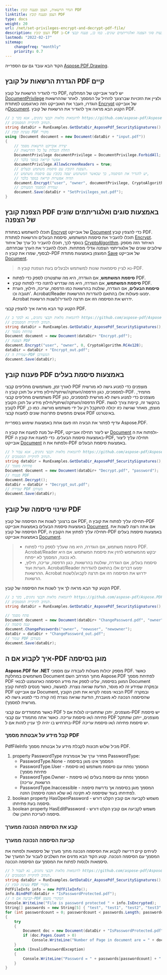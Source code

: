 ```yaml
---
title: הגדר הרשאות, הצפן ופענח קובץ PDF
linktitle: הצפן ופענח קובץ PDF
type: docs
weight: 20
url: /net/set-privileges-encrypt-and-decrypt-pdf-file/
description: הצפן קובץ PDF ב-C# באמצעות סוגי הצפנה ואלגוריתמים שונים. כמו כן, פענח קבצי PDF באמצעות סיסמת בעלים.
lastmod: "2022-02-17"
sitemap:
    changefreq: "monthly"
    priority: 0.7
---
```

<script type="application/ld+json">
{
    "@context": "https://schema.org",
    "@type": "TechArticle",
    "headline": "הגדר הרשאות, הצפן ופענח קובץ PDF",
    "alternativeHeadline": "איך להצפין ולפענח קובץ PDF",
    "author": {
        "@type": "Person",
        "name":"Anastasiia Holub",
        "givenName": "Anastasiia",
        "familyName": "Holub",
        "url":"https://www.linkedin.com/in/anastasiia-holub-750430225/"
    },
    "genre": "יצירת מסמך PDF",
    "keywords": "pdf, c#, הצפנת pdf, פענוח pdf",
    "wordcount": "302",
    "proficiencyLevel":"מתחיל",
    "publisher": {
        "@type": "Organization",
        "name": "צוות מסמכי Aspose.PDF",
        "url": "https://products.aspose.com/pdf",
        "logo": "https://www.aspose.cloud/templates/aspose/img/products/pdf/aspose_pdf-for-net.svg",
        "alternateName": "Aspose",
        "sameAs": [
            "https://facebook.com/aspose.pdf/",
            "https://twitter.com/asposepdf",
            "https://www.youtube.com/channel/UCmV9sEg_QWYPi6BJJs7ELOg/featured",
            "https://www.linkedin.com/company/aspose",
            "https://stackoverflow.com/questions/tagged/aspose",
            "https://aspose.quora.com/",
            "https://aspose.github.io/"
        ],
        "contactPoint": [
            {
                "@type": "ContactPoint",
                "telephone": "+1 903 306 1676",
                "contactType": "sales",
                "areaServed": "US",
                "availableLanguage": "en"
            },
            {
                "@type": "ContactPoint",
                "telephone": "+44 141 628 8900",
                "contactType": "sales",
                "areaServed": "GB",
                "availableLanguage": "en"
            },
            {
                "@type": "ContactPoint",
                "telephone": "+61 2 8006 6987",
                "contactType": "sales",
                "areaServed": "AU",
                "availableLanguage": "en"
            }
        ]
    },
    "url": "/net/set-privileges-encrypt-and-decrypt-pdf-file/",
    "mainEntityOfPage": {
        "@type": "WebPage",
        "@id": "/net/set-privileges-encrypt-and-decrypt-pdf-file/"
    },
    "dateModified": "2022-02-04",
    "description": "הצפן קובץ PDF ב-C# באמצעות סוגי הצפנה ואלגוריתמים שונים. כמו כן, פענח קבצי PDF באמצעות סיסמת בעלים."
}
</script>
הקוד הבא עובד גם עם הספרייה [Aspose.PDF.Drawing](/pdf/net/drawing/).

## הגדרת הרשאות על קובץ PDF קיים

כדי להגדיר הרשאות על קובץ PDF, יש ליצור אובייקט של המחלקה [DocumentPrivilege](https://reference.aspose.com/pdf/net/aspose.pdf.facades/documentprivilege) ולציין את הזכויות שברצונך להחיל על המסמך. לאחר שההרשאות הוגדרו, העבר את האובייקט הזה כארגומנט למתודת [Encrypt](https://reference.aspose.com/pdf/net/aspose.pdf.document/encrypt/methods/1) של אובייקט ה[Document](https://reference.aspose.com/pdf/net/aspose.pdf). הקטע הבא מראה איך להגדיר את הרשאות של קובץ PDF.

```csharp
// לדוגמאות מלאות וקבצי נתונים, אנא בקר ב https://github.com/aspose-pdf/Aspose.PDF-for-.NET
// הנתיב לתיקיית המסמכים.
string dataDir = RunExamples.GetDataDir_AsposePdf_SecuritySignatures();
// טעינת קובץ PDF מקורי
using (Document document = new Document(dataDir + "input.pdf"))
{
    // יצירת אובייקט הרשאות מסמך
    // החלת הגבלות על כל ההרשאות
    DocumentPrivilege documentPrivilege = DocumentPrivilege.ForbidAll;
    // אפשר קריאה במסך בלבד
    documentPrivilege.AllowScreenReaders = true;
    // הצפנת הקובץ עם סיסמת משתמש ובעלים.
    // יש להגדיר את הסיסמה, כך שכאשר המשתמש יצפה בקובץ עם סיסמת משתמש,
    // תהיה אפשרות קריאה במסך בלבד
    document.Encrypt("user", "owner", documentPrivilege, CryptoAlgorithm.AESx128, false);
    // שמירת המסמך המעודכן
    document.Save(dataDir + "SetPrivileges_out.pdf");
}
```
## הצפנת קובץ PDF באמצעות סוגים ואלגוריתמים שונים של הצפנה

תוכלו להשתמש במתודת [Encrypt](https://reference.aspose.com/pdf/net/aspose.pdf.document/encrypt/methods/1) של אובייקט [Document](https://reference.aspose.com/pdf/net/aspose.pdf/document) כדי להצפין קובץ PDF. תוכלו להעביר את סיסמת המשתמש, סיסמת הבעלים והרשאות למתודת [Encrypt](https://reference.aspose.com/pdf/net/aspose.pdf.document/encrypt/methods/1). בנוסף לכך, תוכלו להעביר כל ערך של איחוד [CryptoAlgorithm](https://reference.aspose.com/pdf/net/aspose.pdf/cryptoalgorithm). האיחוד הזה מספק שילובים שונים של אלגוריתמי הצפנה וגדלי מפתחות. תוכלו להעביר את הערך שבחרתם. לבסוף, שמרו את קובץ ה-PDF המוצפן באמצעות מתודת [Save](https://reference.aspose.com/pdf/net/aspose.pdf.document/save/methods/4) של אובייקט [Document](https://reference.aspose.com/pdf/net/aspose.pdf/document).

>נא לציין סיסמאות שונות למשתמש ולבעלים בעת הצפנת קובץ ה-PDF.

- **סיסמת המשתמש**, אם הוגדרה, היא מה שתצטרכו לספק כדי לפתוח PDF.
- **סיסמת המשתמש**, אם הוגדרה, היא מה שנדרש להזנה כדי לפתוח קובץ PDF.
- **סיסמת הבעלים**, אם הוגדרה, שולטת בהרשאות כמו הדפסה, עריכה, חילוץ, הערת תגובה וכו'. Acrobat/Reader ימנעו פעולות אלו בהתאם להגדרות ההרשאות. Acrobat ידרוש את הסיסמה הזו אם תרצה להגדיר/לשנות הרשאות.

הקטע קוד הבא מראה איך להצפין קבצי PDF.

```csharp
// לדוגמאות מלאות וקבצי נתונים, נא לבקר ב https://github.com/aspose-pdf/Aspose.PDF-for-.NET
// הנתיב לתיקיית המסמכים.
string dataDir = RunExamples.GetDataDir_AsposePdf_SecuritySignatures();
// פתיחת מסמך
Document document = new Document(dataDir+ "Encrypt.pdf");
// הצפנת PDF
document.Encrypt("user", "owner", 0, CryptoAlgorithm.RC4x128);
dataDir = dataDir + "Encrypt_out.pdf";
// שמירת ה-PDF המעודכן
document.Save(dataDir);
```

## פענוח קובץ PDF באמצעות סיסמת בעלים

לאורך זמן, משתמשים מחליפים קבצי PDF מוצפנים כדי למנוע גישה לא מורשית למסמכים, כגון הדפסה/העתקה/שיתוף/חילוץ מידע על תוכן קובץ ה-PDF.
מתמיד, משתמשים מחליפים קבצי PDF מוצפנים כדי למנוע גישה לא מורשית למסמכים, כגון הדפסה/העתקה/שיתוף/חילוץ מידע על תוכן הקובץ PDF.
בהקשר זה, קיימת צורך לגשת לקובץ PDF מוצפן, מאחר שגישה כזו יכולה להתקבל רק על ידי משתמש מורשה. כמו כן, אנשים מחפשים פתרונות שונים לפענוח קבצי PDF באינטרנט.

עדיף לפתור את הבעיה הזו פעם אחת באמצעות שימוש בספריית Aspose.PDF.

על מנת לפענח את קובץ ה-PDF, יש ליצור תחילה אובייקט [Document](https://reference.aspose.com/pdf/net/aspose.pdf/document) ולפתוח את ה-PDF באמצעות סיסמת הבעלים.
כדי לפענח את קובץ ה-PDF, תחילה עליך ליצור אובייקט [Document](https://reference.aspose.com/pdf/net/aspose.pdf/document) ולפתוח את ה-PDF באמצעות סיסמת הבעלים.

```csharp
// לדוגמאות מלאות וקבצי נתונים, אנא עבור ל https://github.com/aspose-pdf/Aspose.PDF-for-.NET
// הנתיב לתיקיית המסמכים.
string dataDir = RunExamples.GetDataDir_AsposePdf_SecuritySignatures();
// פתיחת מסמך
Document document = new Document(dataDir+ "Decrypt.pdf", "password");
// פענוח PDF
document.Decrypt();
dataDir = dataDir + "Decrypt_out.pdf";
// שמירת PDF מעודכן
document.Save(dataDir);
```

## שינוי סיסמה של קובץ PDF

אם ברצונך לשנות את הסיסמה של קובץ PDF, תחילה עליך לפתוח את קובץ ה-PDF באמצעות סיסמת הבעלים באמצעות אובייקט [Document](https://reference.aspose.com/pdf/net/aspose.pdf/document).
אם אתה רוצה לשנות את הסיסמה של קובץ PDF, תחילה עליך לפתוץ את הקובץ ה-PDF באמצעות סיסמת בעלים באמצעות אובייקט [Document](https://reference.aspose.com/pdf/net/aspose.pdf/document).

>- סיסמת משתמש, אם הוגדרה, היא מה שעליך לספק כדי לפתוח PDF. Acrobat/Reader יבקש מהמשתמש להזין את סיסמת המשתמש. אם היא לא נכונה, המסמך לא ייפתח.
>- סיסמת בעלים, אם הוגדרה, שולטת בהרשאות, כגון הדפסה, עריכה, חילוץ, הערות ועוד. Acrobat/Reader ימנעו דברים אלו בהתאם להגדרות ההרשאות. Acrobat ידרוש את הסיסמה הזו אם תרצה לקבוע/לשנות הרשאות.

הקטע קוד הבא מראה לך איך לשנות את הסיסמה של קובץ PDF.

```csharp
// לדוגמאות מלאות וקבצי נתונים, בקר ב https://github.com/aspose-pdf/Aspose.PDF-for-.NET
// הנתיב לתיקיית המסמכים.
string dataDir = RunExamples.GetDataDir_AsposePdf_SecuritySignatures();

// פתח מסמך
Document document = new Document(dataDir+ "ChangePassword.pdf", "owner");
// שנה סיסמה
document.ChangePasswords("owner", "newuser", "newowner");
dataDir = dataDir + "ChangePassword_out.pdf";
// שמור PDF מעודכן
document.Save(dataDir);
```
## איך לקבוע אם ה-PDF מוגן בסיסמה

**Aspose.PDF for .NET** מספק יכולות מעולות לעבודה עם מסמכי PDF. כאשר משתמשים במחלקת Document מתוך המרחב השם Aspose.PDF לפתיחת מסמך PDF המוגן בסיסמה, עלינו לספק את מידע הסיסמה כארגומנט לבנאי Document ובמקרה שמידע זה לא מוסר, הודעת שגיאה נוצרת. למעשה, כאשר מנסים לפתוח קובץ PDF עם אובייקט Document, הבנאי מנסה לקרוא את תוכן הקובץ PDF ובמקרה שהסיסמה הנכונה לא מועברת, הודעת שגיאה נוצרת (זה קורה כדי למנוע גישה לא מורשית למסמך).

כאשר מתמודדים עם קבצי PDF מוצפנים, יתכן שתתעניינו לגלות אם ל-PDF יש סיסמת פתיחה ו/או סיסמת עריכה.
כאשר אתה מתמודד עם קבצי PDF מוצפנים, ייתכן שתתקל בתרחיש בו יהיה לך עניין לזהות אם ל-PDF יש סיסמת פתיחה ו/או סיסמת עריכה.

### קבל מידע על אבטחת מסמך PDF

PdfFileInfo מכיל שלוש תכונות לקבלת מידע על אבטחת מסמך PDF.

1. property PasswordType מחזיר ערך של אנומרציה PasswordType:
    - PasswordType.None - המסמך אינו מוגן בסיסמה
    - PasswordType.User - המסמך נפתח עם סיסמת משתמש (או סיסמת פתיחת מסמך)
    - PasswordType.Owner - המסמך נפתח עם סיסמת בעלים (או סיסמת הרשאות, עריכה)
    - PasswordType.Inaccessible - המסמך מוגן בסיסמה אך נדרשת סיסמה לפתיחתו בעוד שסיסמה לא תקינה (או שלא הוזנה סיסמה) הוזנה.
2. boolean property HasOpenPassword - משמש לקביעה אם קובץ הקלט דורש סיסמה בעת פתיחתו.
3. boolean property HasEditPassword - משמש לקביעה אם קובץ הקלט דורש סיסמה לעריכת התוכן שלו.

### קבע את הסיסמה הנכונה ממערך
### קביעת הסיסמה הנכונה ממערך

לעיתים קיים דרישה לקבוע את הסיסמה הנכונה מתוך מערך של סיסמאות ולפתוח את המסמך עם הסיסמה הנכונה. קטע הקוד הבא מדגים את השלבים לעבור על המערך של סיסמאות ולנסות לפתוח את המסמך עם הסיסמה הנכונה.

```csharp
// לדוגמאות מלאות וקבצי נתונים, נא לעבור ל https://github.com/aspose-pdf/Aspose.PDF-for-.NET
// הנתיב לתיקיית המסמכים.
string dataDir = RunExamples.GetDataDir_AsposePdf_SecuritySignatures();
// טעינת קובץ PDF מקורי
PdfFileInfo info = new PdfFileInfo();
info.BindPdf(dataDir + "IsPasswordProtected.pdf");
// קביעה אם ה-PDF המקורי מוצפן
Console.WriteLine("File is password protected " + info.IsEncrypted);
String[] passwords = new String[5] { "test", "test1", "test2", "test3", "sample" };
for (int passwordcount = 0; passwordcount < passwords.Length; passwordcount++)
{
    try
    {
        Document doc = new Document(dataDir + "IsPasswordProtected.pdf", passwords[passwordcount]);
        if (doc.Pages.Count > 0)
            Console.WriteLine("Number of Page in document are = " + doc.Pages.Count);
    }
    catch (InvalidPasswordException)
    {
        Console.WriteLine("Password = " + passwords[passwordcount] + "  is not correct");
    }
}
```

<script type="application/ld+json">
{
    "@context": "http://schema.org",
    "@type": "SoftwareApplication",
    "name": "ספריית Aspose.PDF עבור .NET",
    "image": "https://www.aspose.cloud/templates/aspose/img/products/pdf/aspose_pdf-for-net.svg",
    "url": "https://www.aspose.com/",
    "publisher": {
        "@type": "Organization",
        "name": "Aspose.PDF",
        "url": "https://products.aspose.com/pdf",
        "logo": "https://www.aspose.cloud/templates/aspose/img/products/pdf/aspose_pdf-for-net.svg",
        "alternateName": "Aspose",
        "sameAs": [
            "https://facebook.com/aspose.pdf/",
            "https://twitter.com/asposepdf",
            "https://www.youtube.com/channel/UCmV9sEg_QWYPi6BJJs7ELOg/featured",
            "https://www.linkedin.com/company/aspose",
            "https://stackoverflow.com/questions/tagged/aspose",
            "https://aspose.quora.com/",
            "https://aspose.github.io/"
        ],
        "contactPoint": [
            {
                "@type": "ContactPoint",
                "telephone": "+1 903 306 1676",
                "contactType": "מכירות",
                "areaServed": "US",
                "availableLanguage": "en"
            },
            {
                "@type": "ContactPoint",
                "telephone": "+44 141 628 8900",
                "contactType": "מכירות",
                "areaServed": "GB",
                "availableLanguage": "en"
            },
            {
                "@type": "ContactPoint",
                "telephone": "+61 2 8006 6987",
                "contactType": "מכירות",
                "areaServed": "AU",
                "availableLanguage": "en"
            }
        ]
    },
    "offers": {
        "@type": "Offer",
        "price": "1199",
        "priceCurrency": "USD"
    },
    "applicationCategory": "ספריית עיבוד PDF עבור .NET",
    "downloadUrl": "https://www.nuget.org/packages/Aspose.PDF/",
    "operatingSystem": "Windows, MacOS, Linux",
    "screenshot": "https://docs.aspose.com/pdf/net/create-pdf-document/screenshot.png",
    "softwareVersion": "2022.1",
    "aggregateRating": {
        "@type": "AggregateRating",
        "ratingValue": "5",
        "ratingCount": "16"
    }
}
</script>
```

